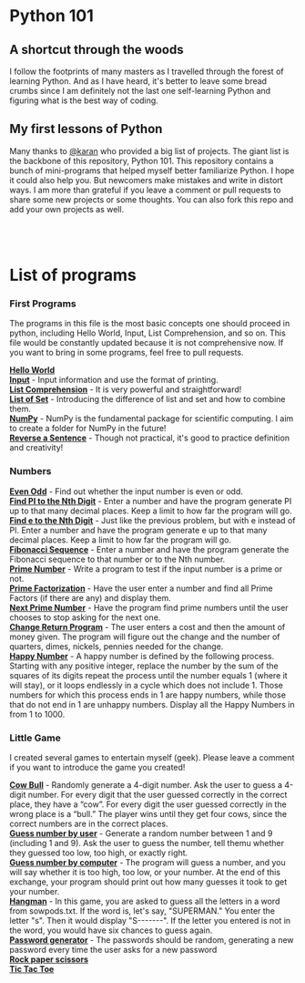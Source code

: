 # Python 101

## A shortcut through the woods 

I follow the footprints of many masters as I travelled through the forest of learning Python.
And as I have heard, it's better to leave some bread crumbs since I am definitely not the last one self-learning Python and figuring what is the best way of coding.

## My first lessons of Python

Many thanks to [@karan](https://github.com/karan/Projects) who provided a big list of projects.
The giant list is the backbone of this repository, Python 101.
This repository contains a bunch of mini-programs that helped myself better familiarize Python.
I hope it could also help you.
But newcomers make mistakes and write in distort ways.
I am more than grateful if you leave a comment or pull requests to share some new projects or some thoughts.
You can also fork this repo and add your own projects as well.
<br/><br/><br/><br/>

# List of programs

### First Programs

The programs in this file is the most basic concepts one should proceed in python, including Hello World, Input, List Comprehension, and so on. This file would be constantly updated because it is not comprehensive now. If you want to bring in some programs, feel free to pull requests.

[**Hello World**](https://github.com/Hung-Yun/Python-101/blob/master/First%20Programs/Hello%20World.py)
<br/> [**Input**](https://github.com/Hung-Yun/Python-101/blob/master/First%20Programs/Input.py) - Input information and use the format of printing.
<br/> [**List Comprehension**](https://github.com/Hung-Yun/Python-101/blob/master/First%20Programs/List%20comprehension%20A.py) - It is very powerful and straightforward!
<br/> [**List of Set**](https://github.com/Hung-Yun/Python-101/blob/master/First%20Programs/List%20of%20set.py) - Introducing the difference of list and set and how to combine them.
<br/> [**NumPy**](https://github.com/Hung-Yun/Python-101/blob/master/First%20Programs/Numpy.py) - NumPy is the fundamental package for scientific computing. I aim to create a folder for NumPy in the future!
<br/> [**Reverse a Sentence**](https://github.com/Hung-Yun/Python-101/blob/master/First%20Programs/Reverse%20sentence%20A.py) - Though not practical, it's good to practice definition and creativity!

### Numbers

[**Even Odd**](https://github.com/Hung-Yun/Python-101/blob/master/Numbers/Even%20odd.py) - Find out whether the input number is even or odd.
<br/>[**Find PI to the Nth Digit**](https://github.com/Hung-Yun/Python-101/blob/master/Numbers/Find%20pi%20to%20nth%20digits.py) - Enter a number and have the program generate PI up to that many decimal places. Keep a limit to how far the program will go.
<br/>[**Find e to the Nth Digit**](https://github.com/Hung-Yun/Python-101/blob/master/Numbers/Find%20pi%20to%20nth%20digits.py) - Just like the previous problem, but with e instead of PI. Enter a number and have the program generate e up to that many decimal places. Keep a limit to how far the program will go.
<br/>[**Fibonacci Sequence**](https://github.com/Hung-Yun/Python-101/blob/master/Numbers/Fibonnaci%20numbers.py) - Enter a number and have the program generate the Fibonacci sequence to that number or to the Nth number.
<br/>[**Prime Number**](https://github.com/Hung-Yun/Python-101/blob/master/Numbers/Prime%20number%20A.py) - Write a program to test if the input number is a prime or not.
<br/>[**Prime Factorization**](https://github.com/Hung-Yun/Python-101/blob/master/Numbers/Prime%20factorialization.py) - Have the user enter a number and find all Prime Factors (if there are any) and display them.
<br/>[**Next Prime Number**](https://github.com/Hung-Yun/Python-101/blob/master/Numbers/Find%20next%20prime.py) - Have the program find prime numbers until the user chooses to stop asking for the next one. 
<br/>[**Change Return Program**](https://github.com/Hung-Yun/Python-101/blob/master/Numbers/Change%20return%20program.py) - The user enters a cost and then the amount of money given. The program will figure out the change and the number of quarters, dimes, nickels, pennies needed for the change.
<br/>[**Happy Number**](https://github.com/Hung-Yun/Python-101/blob/master/Numbers/Happy%20number.py) - A happy number is defined by the following process. Starting with any positive integer, replace the number by the sum of the squares of its digits repeat the process until the number equals 1 (where it will stay), or it loops endlessly in a cycle which does not include 1. Those numbers for which this process ends in 1 are happy numbers, while those that do not end in 1 are unhappy numbers. Display all the Happy Numbers in from 1 to 1000.

### Little Game

I created several games to entertain myself (geek). Please leave a comment if you want to introduce the game you created!

[**Cow Bull**](https://github.com/Hung-Yun/Python-101/blob/master/Little%20Game/Cow%20Bull.py) - Randomly generate a 4-digit number. Ask the user to guess a 4-digit number. For every digit that the user guessed correctly in the correct place, they have a “cow”. For every digit the user guessed correctly in the wrong place is a “bull.” The player wins until they get four cows, since the correct numbers are in the correct places.
<br/> [**Guess number by user**](https://github.com/Hung-Yun/Python-101/blob/master/Little%20Game/Guess%20number%20by%20user.py) - Generate a random number between 1 and 9 (including 1 and 9). Ask the user to guess the number, tell themu whether they guessed too low, too high, or exactly right.
<br/> [**Guess number by computer**](https://github.com/Hung-Yun/Python-101/blob/master/Little%20Game/Guess%20number%20by%20computer.py) - The program will guess a number, and you will say whether it is too high, too low, or your number. At the end of this exchange, your program should print out how many guesses it took to get your number.
<br/> [**Hangman**](https://github.com/Hung-Yun/Python-101/blob/master/Little%20Game/Hangman.py) - In this game, you are asked to guess all the letters in a word from sowpods.txt. If the word is, let's say, "SUPERMAN." You enter the letter "s". Then it would display "S-------". If the letter you entered is not in the word, you would have six chances to guess again.
<br/> [**Password generator**](https://github.com/Hung-Yun/Python-101/blob/master/Little%20Game/Password%20Generator.py) - The passwords should be random, generating a new password every time the user asks for a new password
<br/> [**Rock paper scissors**](https://github.com/Hung-Yun/Python-101/blob/master/Little%20Game/Rock%20Paper%20Scissors.py)
<br/> [**Tic Tac Toe**](https://github.com/Hung-Yun/Python-101/blob/master/Little%20Game/Tic%20Tac%20Toe.py)

